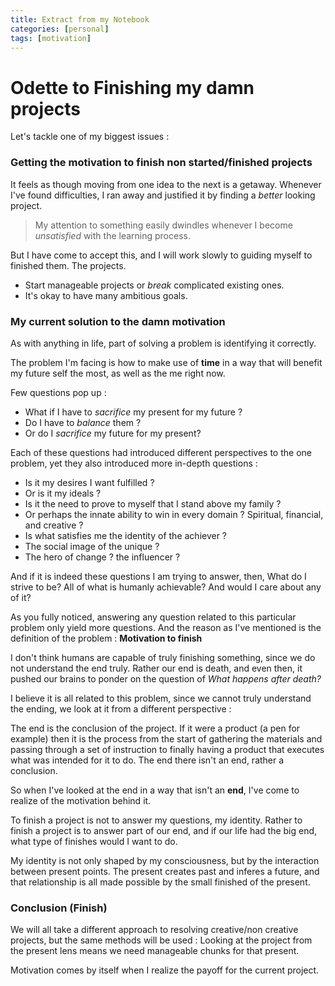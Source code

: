 ```yaml
---
title: Extract from my Notebook 
categories: [personal]
tags: [motivation]
---
```


# Odette to Finishing my damn projects

Let's tackle one of my biggest issues :

### Getting the motivation to finish non started/finished projects

It feels as though moving from one idea to the next is a getaway. Whenever I've found difficulties, I ran away and justified it by finding a *better* looking project.

> My attention to something easily dwindles whenever I become *unsatisfied* with the learning process.

But I have come to accept this, and I will work slowly to guiding myself to finished them. The projects.

- Start manageable projects or *break* complicated existing ones.
- It's okay to have many ambitious goals.

### My current solution to the damn motivation

As with anything in life, part of solving a problem is identifying it correctly.

The problem I'm facing is how to make use of **time** in a way that will benefit my future self the most, as well as the me right now.

Few questions pop up :

- What if I have to *sacrifice* my present for my future ?
- Do I have to *balance* them ?
- Or do I *sacrifice* my future for my present?

Each of these questions had introduced different perspectives to the one problem, yet they also introduced more in-depth questions :

- Is it my desires I want fulfilled ?
- Or is it my ideals ?
- Is it the need to prove to myself that I stand above my family ? 
- Or perhaps the innate ability to win in every domain ? Spiritual, financial, and creative ?
- Is what satisfies me the identity of the achiever ?
- The social image of the unique ?
- The hero of change ? the influencer ?

And if it is indeed these questions I am trying to answer, then, What do I strive to be? All of what is humanly achievable? And would I care about any of it?

As you fully noticed, answering any question related to this particular problem only yield more questions. And the reason as I've mentioned is the definition of the problem : **Motivation to finish**

I don't think humans are capable of truly finishing something, since we do not understand the end truly. Rather our end is death, and even then, it pushed our brains to ponder on the question of *What happens after death?*

I believe it is all related to this problem, since we cannot truly understand the ending, we look at it from a different perspective :

The end is the conclusion of the project. If it were a product (a pen for example) then it is the process from the start of gathering the materials and passing through a set of instruction to finally having a product that executes what was intended for it to do. The end there isn't an end, rather a conclusion.

So when I've looked at the end in a way that isn't an **end**, I've come to realize of the motivation behind it. 

To finish a project is not to answer my questions, my identity. Rather to finish a project is to answer part of our end, and if our life had the big end, what type of finishes would I want to do. 

My identity is not only shaped by my consciousness, but by the interaction between present points. The present creates past and inferes a future, and that relationship is all made possible by the small finished of the present.

### Conclusion (Finish)

We will all take a different approach to resolving creative/non creative projects, but the same methods will be used : Looking at the project from the present lens means we need manageable chunks for that present.

Motivation comes by itself when I realize the payoff for the current project. 

